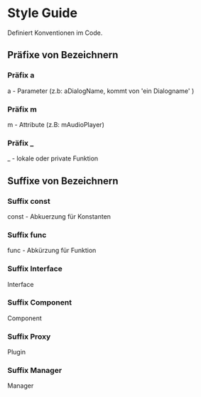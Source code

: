 # Style Guide

Definiert Konventionen im Code.


## Präfixe von Bezeichnern


### Präfix a

a - Parameter (z.b: aDialogName, kommt von 'ein Dialogname' )


### Präfix m

m - Attribute (z.B: mAudioPlayer)


### Präfix _

_ - lokale oder private Funktion


## Suffixe von Bezeichnern


### Suffix const

const - Abkuerzung für Konstanten


### Suffix func

func - Abkürzung für Funktion


### Suffix Interface

Interface


### Suffix Component

Component


### Suffix Proxy

Plugin


### Suffix Manager

Manager


